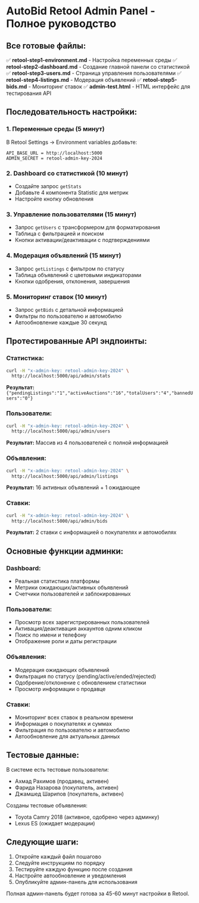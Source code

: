 # AutoBid Retool Admin Panel - Полное руководство

## Все готовые файлы:

✅ **retool-step1-environment.md** - Настройка переменных среды
✅ **retool-step2-dashboard.md** - Создание главной панели со статистикой  
✅ **retool-step3-users.md** - Страница управления пользователями
✅ **retool-step4-listings.md** - Модерация объявлений
✅ **retool-step5-bids.md** - Мониторинг ставок
✅ **admin-test.html** - HTML интерфейс для тестирования API

## Последовательность настройки:

### 1. Переменные среды (5 минут)
В Retool Settings → Environment variables добавьте:
```
API_BASE_URL = http://localhost:5000
ADMIN_SECRET = retool-admin-key-2024
```

### 2. Dashboard со статистикой (10 минут)
- Создайте запрос `getStats`
- Добавьте 4 компонента Statistic для метрик
- Настройте кнопку обновления

### 3. Управление пользователями (15 минут)
- Запрос `getUsers` с трансформером для форматирования
- Таблица с фильтрацией и поиском
- Кнопки активации/деактивации с подтверждениями

### 4. Модерация объявлений (15 минут)
- Запрос `getListings` с фильтром по статусу
- Таблица объявлений с цветовыми индикаторами
- Кнопки одобрения, отклонения, завершения

### 5. Мониторинг ставок (10 минут)
- Запрос `getBids` с детальной информацией
- Фильтры по пользователю и автомобилю
- Автообновление каждые 30 секунд

## Протестированные API эндпоинты:

### Статистика:
```bash
curl -H "x-admin-key: retool-admin-key-2024" \
  http://localhost:5000/api/admin/stats
```
**Результат:** `{"pendingListings":"1","activeAuctions":"16","totalUsers":"4","bannedUsers":"0"}`

### Пользователи:
```bash
curl -H "x-admin-key: retool-admin-key-2024" \
  http://localhost:5000/api/admin/users  
```
**Результат:** Массив из 4 пользователей с полной информацией

### Объявления:
```bash
curl -H "x-admin-key: retool-admin-key-2024" \
  http://localhost:5000/api/admin/listings
```
**Результат:** 16 активных объявлений + 1 ожидающее

### Ставки:
```bash
curl -H "x-admin-key: retool-admin-key-2024" \
  http://localhost:5000/api/admin/bids
```
**Результат:** 2 ставки с информацией о покупателях и автомобилях

## Основные функции админки:

### Dashboard:
- Реальная статистика платформы
- Метрики ожидающих/активных объявлений
- Счетчики пользователей и заблокированных

### Пользователи:
- Просмотр всех зарегистрированных пользователей
- Активация/деактивация аккаунтов одним кликом
- Поиск по имени и телефону
- Отображение роли и даты регистрации

### Объявления:
- Модерация ожидающих объявлений
- Фильтрация по статусу (pending/active/ended/rejected)
- Одобрение/отклонение с обновлением статистики
- Просмотр информации о продавце

### Ставки:
- Мониторинг всех ставок в реальном времени
- Информация о покупателях и суммах
- Фильтрация по пользователю и автомобилю
- Автообновление для актуальных данных

## Тестовые данные:

В системе есть тестовые пользователи:
- Ахмад Рахимов (продавец, активен)
- Фарида Назарова (покупатель, активен) 
- Джамшед Шарипов (покупатель, активен)

Созданы тестовые объявления:
- Toyota Camry 2018 (активное, одобрено через админку)
- Lexus ES (ожидает модерации)

## Следующие шаги:

1. Откройте каждый файл пошагово
2. Следуйте инструкциям по порядку
3. Тестируйте каждую функцию после создания
4. Настройте автообновление и уведомления
5. Опубликуйте админ-панель для использования

Полная админ-панель будет готова за 45-60 минут настройки в Retool.